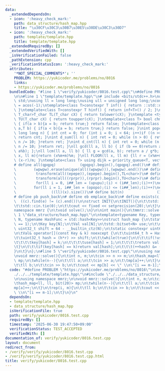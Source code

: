 ```yaml
---
data:
  _extendedDependsOn:
  - icon: ':heavy_check_mark:'
    path: data_structure/hash_map.hpp
    title: "\u30CF\u30C3\u30B7\u30E5\u30DE\u30C3\u30D7"
  - icon: ':heavy_check_mark:'
    path: template/template.hpp
    title: template/template.hpp
  _extendedRequiredBy: []
  _extendedVerifiedWith: []
  _isVerificationFailed: false
  _pathExtension: cpp
  _verificationStatusIcon: ':heavy_check_mark:'
  attributes:
    '*NOT_SPECIAL_COMMENTS*': ''
    PROBLEM: https://yukicoder.me/problems/no/8016
    links:
    - https://yukicoder.me/problems/no/8016
  bundledCode: "#line 1 \"verify/yukicoder/8016.test.cpp\"\n#define PROBLEM \"https://yukicoder.me/problems/no/8016\"\
    \n\n#line 1 \"template/template.hpp\"\n# include <bits/stdc++.h>\nusing namespace\
    \ std;\nusing ll = long long;\nusing ull = unsigned long long;\nconst double pi\
    \ = acos(-1);\ntemplate<class T>constexpr T inf() { return ::std::numeric_limits<T>::max();\
    \ }\ntemplate<class T>constexpr T hinf() { return inf<T>() / 2; }\ntemplate <typename\
    \ T_char>T_char TL(T_char cX) { return tolower(cX); }\ntemplate <typename T_char>T_char\
    \ TU(T_char cX) { return toupper(cX); }\ntemplate<class T> bool chmin(T& a,T b)\
    \ { if(a > b){a = b; return true;} return false; }\ntemplate<class T> bool chmax(T&\
    \ a,T b) { if(a < b){a = b; return true;} return false; }\nint popcnt(unsigned\
    \ long long n) { int cnt = 0; for (int i = 0; i < 64; i++)if ((n >> i) & 1)cnt++;\
    \ return cnt; }\nint d_sum(ll n) { int ret = 0; while (n > 0) { ret += n % 10;\
    \ n /= 10; }return ret; }\nint d_cnt(ll n) { int ret = 0; while (n > 0) { ret++;\
    \ n /= 10; }return ret; }\nll gcd(ll a, ll b) { if (b == 0)return a; return gcd(b,\
    \ a%b); };\nll lcm(ll a, ll b) { ll g = gcd(a, b); return a / g*b; };\nll MOD(ll\
    \ x, ll m){return (x%m+m)%m; }\nll FLOOR(ll x, ll m) {ll r = (x%m+m)%m; return\
    \ (x-r)/m; }\ntemplate<class T> using dijk = priority_queue<T, vector<T>, greater<T>>;\n\
    # define all(qpqpq)           (qpqpq).begin(),(qpqpq).end()\n# define UNIQUE(wpwpw)\
    \        (wpwpw).erase(unique(all((wpwpw))),(wpwpw).end())\n# define LOWER(epepe)\
    \         transform(all((epepe)),(epepe).begin(),TL<char>)\n# define UPPER(rprpr)\
    \         transform(all((rprpr)),(rprpr).begin(),TU<char>)\n# define rep(i,upupu)\
    \         for(ll i = 0, i##_len = (upupu);(i) < (i##_len);(i)++)\n# define reps(i,opopo)\
    \        for(ll i = 1, i##_len = (opopo);(i) <= (i##_len);(i)++)\n# define len(x)\
    \                ((ll)(x).size())\n# define bit(n)               (1LL << (n))\n\
    # define pb push_back\n# define eb emplace_back\n# define exists(c, e)       \
    \  ((c).find(e) != (c).end())\n\nstruct INIT{\n\tINIT(){\n\t\tstd::ios::sync_with_stdio(false);\n\
    \t\tstd::cin.tie(0);\n\t\tcout << fixed << setprecision(20);\n\t}\n}INIT;\n\n\
    namespace mmrz {\n\tvoid solve();\n}\n\nint main(){\n\tmmrz::solve();\n}\n#line\
    \ 1 \"data_structure/hash_map.hpp\"\n\ntemplate<typename Key, typename Val, uint32_t\
    \ N, typename HashFunc = std::hash<Key>>\nstruct hash_map {\n\tstatic_assert(__builtin_popcount(N)\
    \ == 1);\n\tKey key[N];\n\tVal val[N];\n\tstd::bitset<N> use;\n\t\n\tstatic constexpr\
    \ uint32_t shift = 64 - __builtin_ctz(N);\n\tstatic constexpr uint64_t r = 11995408973635179863ULL;\n\
    \n\tVal& operator[](const Key & k) noexcept {\n\t\tuint64_t h = HashFunc{}(k);\n\
    \t\tuint32_t hash = (h*r) >> shift;\n\t\twhile(true){\n\t\t\tif(!use[hash]){\n\
    \t\t\t\tkey[hash] = k;\n\t\t\t\tuse[hash] = 1;\n\t\t\t\treturn val[hash];\n\t\t\
    \t}\n\t\t\tif(key[hash] == k)return val[hash];\n\t\t\t(++hash) &= (N-1);\n\t\t\
    }\n\t}\n};\n#line 5 \"verify/yukicoder/8016.test.cpp\"\n\nusing namespace mmrz;\n\
    \nvoid mmrz::solve(){\n\tint n, m;\n\tcin >> n >> m;\n\thash_map<ll, ll, bit(20)>\
    \ mp;\n\twhile(n--){\n\t\tll a;\n\t\tcin >> a;\n\t\tmp[a]++;\n\t}\n\trep(i, m){\n\
    \t\tll b;\n\t\tcin >> b;\n\t\tcout << mp[b] << \" \\n\"[i == m-1];\n\t}\n}\n"
  code: "#define PROBLEM \"https://yukicoder.me/problems/no/8016\"\n\n#include \"\
    ./../../template/template.hpp\"\n#include \"./../../data_structure/hash_map.hpp\"\
    \n\nusing namespace mmrz;\n\nvoid mmrz::solve(){\n\tint n, m;\n\tcin >> n >> m;\n\
    \thash_map<ll, ll, bit(20)> mp;\n\twhile(n--){\n\t\tll a;\n\t\tcin >> a;\n\t\t\
    mp[a]++;\n\t}\n\trep(i, m){\n\t\tll b;\n\t\tcin >> b;\n\t\tcout << mp[b] << \"\
    \ \\n\"[i == m-1];\n\t}\n}\n"
  dependsOn:
  - template/template.hpp
  - data_structure/hash_map.hpp
  isVerificationFile: true
  path: verify/yukicoder/8016.test.cpp
  requiredBy: []
  timestamp: '2025-06-30 19:47:50+09:00'
  verificationStatus: TEST_ACCEPTED
  verifiedWith: []
documentation_of: verify/yukicoder/8016.test.cpp
layout: document
redirect_from:
- /verify/verify/yukicoder/8016.test.cpp
- /verify/verify/yukicoder/8016.test.cpp.html
title: verify/yukicoder/8016.test.cpp
---
```

